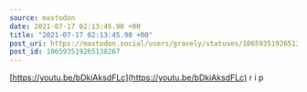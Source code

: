 ```yaml
---
source: mastodon
date: 2021-07-17 02:13:45.90 +00
title: "2021-07-17 02:13:45.90 +00"
post_uri: https://mastodon.social/users/gravely/statuses/106593519265138267
post_id: 106593519265138267
---
```

[https://youtu.be/bDkiAksdFLc](https://youtu.be/bDkiAksdFLc) r i p


